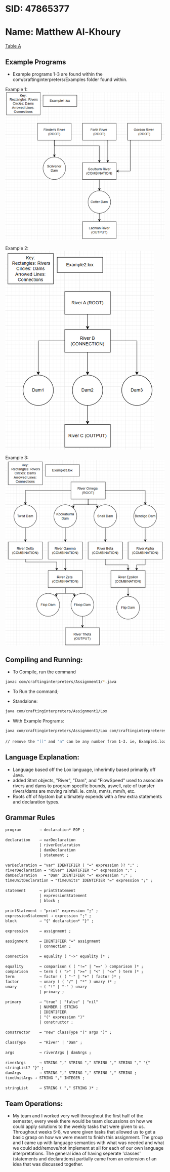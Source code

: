 # SID: 47865377
# Name: Matthew Al-Khoury

[Table A](TableA.md)

## Example Programs

* Example programs 1-3 are found within the com/craftinginterpreters/Examples folder found within.

Example 1:
![Example 1](../Examples/imgs/Example1Img.png)

Example 2:
![Example 2](../Examples/imgs/Example2Img.png)

Example 3:
![Example 3](../Examples/imgs/Example3Img.png)


## Compiling and Running:

* To Compile, run the command 
```bash
javac com/craftinginterpreters/Assignment1/*.java
```

* To Run the command;

- Standalone:
```bash
java com/craftinginterpreters/Assignment1/Lox
```
- With Example Programs:
```bash
java com/craftinginterpreters/Assignment1/Lox com/craftinginterpreteres/Examples/Example[n].lox

// remove the "[]" and "n" can be any number from 1-3. ie, Example1.lox
```

## Language Explanation:

* Language based off the Lox language, inherimtly based primarily off Java.
* added Stmt objects, "River", "Dam", and "FlowSpeed" used to associate rivers and dams to program specific bounds, aswell, rate of transfer rivers/dams are moving rainfall. ie. cm/s, mm/s, mm/h, etc.
* Roots off of Nystom but ultimately expends with a few extra statements and declaration types.

## Grammar Rules
```
program        → declaration* EOF ;

declaration    → varDeclaration
               | riverDeclaration
               | damDeclaration
               | statement ;

varDeclaration → "var" IDENTIFIER ( "=" expression )? ";" ;
riverDeclaration → "River" IDENTIFIER "=" expression ";" ;
damDeclaration   → "Dam" IDENTIFIER "=" expression ";" ;
timeUnitDeclaration → "TimeUnits" IDENTIFIER "=" expression ";" ;

statement      → printStatement
               | expressionStatement
               | block ;

printStatement → "print" expression ";" ;
expressionStatement → expression ";" ;
block          → "{" declaration* "}" ;

expression     → assignment ;

assignment     → IDENTIFIER "=" assignment
               | connection ;

connection     → equality ( "->" equality )* ;

equality       → comparison ( ( "!=" | "==" ) comparison )* ;
comparison     → term ( ( ">" | ">=" | "<" | "<=" ) term )* ;
term           → factor ( ( "-" | "+" ) factor )* ;
factor         → unary ( ( "/" | "*" ) unary )* ;
unary          → ( "!" | "-" ) unary
               | primary ;

primary        → "true" | "false" | "nil"
               | NUMBER | STRING
               | IDENTIFIER
               | "(" expression ")"
               | constructor ;

constructor    → "new" classType "(" args ")" ;

classType      → "River" | "Dam" ;

args           → riverArgs | damArgs ;

riverArgs      → STRING "," STRING "," STRING "," STRING "," "{" stringList? "}" ;
damArgs        → STRING "," STRING "," STRING "," STRING ;
timeUnitArgs → STRING "," INTEGER ;

stringList     → STRING ( "," STRING )* ;
```

## Team Operations:

* My team and I worked very well throughout the first half of the semester, every week there would be team discussions on how we could apply solutions to the weekly tasks that were given to us. Throughout weeks 5-8, we were given tasks that allowed us to get a basic grasp on how we were meant to finish this assignment. The group and I came up with language semantics with what was needed and what we could add/remove/not implement at all for each of our own language interpretations. The general idea of having seperate 'classes' (statements and declarations) partially came from an extension of an idea that was discussed together.